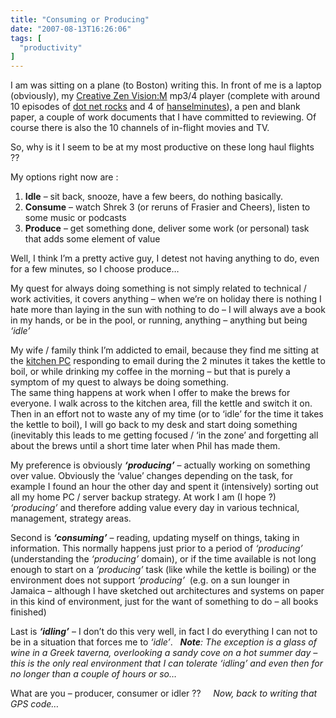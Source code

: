 ```yaml
---
title: "Consuming or Producing"
date: "2007-08-13T16:26:06"
tags: [
  "productivity"
]
---
```

I am was sitting on a plane (to Boston) writing this. In front of me is a laptop (obviously), my [Creative Zen Vision:M](https://kapie.com/2006/12/31/Creative+Zen+Vision+M+30GB.aspx) mp3/4 player (complete with around 10 episodes of [dot net rocks](http://www.dotnetrocks.com) and 4 of [hanselminutes](http://www.hanselminutes.com)), a pen and blank paper, a couple of work documents that I have committed to reviewing. Of course there is also the 10 channels of in-flight movies and TV.

So, why is it I seem to be at my most productive on these long haul flights ??

My options right now are :

1.  **Idle** – sit back, snooze, have a few beers, do nothing basically.
2.  **Consume** – watch Shrek 3 (or reruns of Frasier and Cheers), listen to some music or podcasts
3.  **Produce** – get something done, deliver some work (or personal) task that adds some element of value

Well, I think I’m a pretty active guy, I detest not having anything to do, even for a few minutes, so I choose produce…

My quest for always doing something is not simply related to technical / work activities, it covers anything – when we’re on holiday there is nothing I hate more than laying in the sun with nothing to do – I will always ave a book in my hands, or be in the pool, or running, anything – anything but being *‘idle’*

My wife / family think I’m addicted to email, because they find me sitting at the [kitchen PC](https://kapie.com/2007/05/09/Vista+And+My+New+Acer+Aspire+L100.aspx) responding to email during the 2 minutes it takes the kettle to boil, or while drinking my coffee in the morning – but that is purely a symptom of my quest to always be doing something.  
The same thing happens at work when I offer to make the brews for everyone. I walk across to the kitchen area, fill the kettle and switch it on. Then in an effort not to waste any of my time (or to ‘idle’ for the time it takes the kettle to boil), I will go back to my desk and start doing something (inevitably this leads to me getting focused / ‘in the zone’ and forgetting all about the brews until a short time later when Phil has made them.

My preference is obviously ***‘producing’*** – actually working on something over value. Obviously the ‘value’ changes depending on the task, for example I found an hour the other day and spent it (intensively) sorting out all my home PC / server backup strategy. At work I am (I hope ?)  *‘producing’* and therefore adding value every day in various technical, management, strategy areas.

Second is ***‘consuming’*** – reading, updating myself on things, taking in information. This normally happens just prior to a period of *‘producing’* (understanding the *‘producing’* domain), or if the time available is not long enough to start on a *‘producing’* task (like while the kettle is boiling) or the environment does not support *‘producing’*  (e.g. on a sun lounger in Jamaica – although I have sketched out architectures and systems on paper in this kind of environment, just for the want of something to do – all books finished)

Last is ***‘idling’*** – I don’t do this very well, in fact I do everything I can not to be in a situation that forces me to *‘idle’*.   ***Note**: The exception is a glass of wine in a Greek taverna, overlooking a sandy cove on a hot summer day – this is the only real environment that I can tolerate ‘idling’ and even then for no longer than a couple of hours or so…*

What are you – producer, consumer or idler ??     *Now, back to writing that GPS code…*